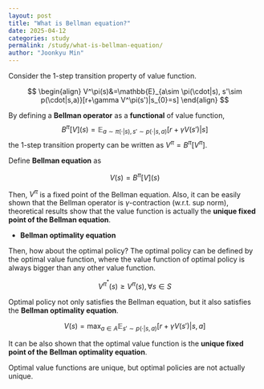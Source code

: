 ```yaml
---
layout: post
title: "What is Bellman equation?"
date: 2025-04-12
categories: study
permalink: /study/what-is-bellman-equation/
author: "Joonkyu Min"
---
```


Consider the 1-step transition property of value function.

$$
\begin{align}
V^\pi(s)&=\mathbb{E}_{a\sim \pi(\cdot|s), s'\sim p(\cdot|s,a)}[r+\gamma V^\pi(s')|s_{0}=s]
\end{align}
$$

By defining a **Bellman operator** as a **functional** of value function,
$$
B^\pi[V](s) = \mathbb{E}_{a\sim \pi(\cdot|s), s'\sim p(\cdot|s,a)}[r+\gamma V(s')|s]
$$
the 1-step transition property can be written as $V^\pi = B^\pi[V^\pi]$.

Define **Bellman equation** as 

$$
V(s)=B^\pi[V](s)
$$

Then, $V^\pi$ is a fixed point of the Bellman equation.
Also, it can be easily shown that the Bellman operator is $\gamma$-contraction (w.r.t. sup norm),
theoretical results show that the value function is actually the **unique fixed point of the Bellman equation**.



- **Bellman optimality equation**

Then, how about the optimal policy?
The optimal policy can be defined by the optimal value function, where the value function of optimal policy is always bigger than any other value function.

$$
V^{\pi^*}(s) \ge V^\pi(s), \forall s\in S
$$

Optimal policy not only satisfies the Bellman equation, but it also satisfies the **Bellman optimality equation**.

$$
V(s)=\max_{a\in A}\mathbb{E}_{s'\sim p(\cdot|s,a)}[r+\gamma V(s')|s, a]
$$

It can be also shown that the optimal value function is the **unique fixed point of the** **Bellman optimality equation**.

Optimal value functions are unique, but optimal policies are not actually unique.
